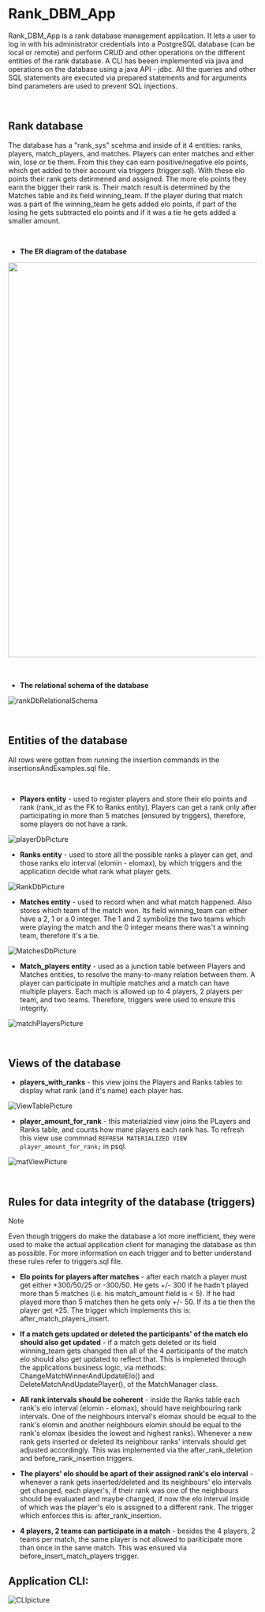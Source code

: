 # Rank_DBM_App


Rank_DBM_App is a rank database management application. It lets a user to log in with his administrator credentials into a PostgreSQL database (can be local or remote) and perform CRUD and other operations on the different entities of the rank database. A CLI has beeen implemented via java and operations on the database using a java API - jdbc. All the queries and other SQL statements are executed via prepared statements and for arguments bind parameters are used to prevent SQL injections. 

<br>

Rank database
---

The database has a "rank_sys" scehma and inside of it 4 entities: ranks, players, match_players, and matches. Players can enter matches and either win, lose or tie them. From this they can earn positive/negative elo points, which get added to their account via triggers (trigger.sql). With these elo points their rank gets detirmened and assigned. The more elo points they earn the bigger their rank is. Their match result is determined by the Matches table and its field winning_team. If the player during that match was a part of the winning_team he gets added elo points, if part of the losing he gets subtracted elo points and if it was a tie he gets added a smaller amount.

<br>

- **The ER diagram of the database**

<img src="https://github.com/user-attachments/assets/cdcaeafc-3509-49d7-8876-6f6d06e7cdf0" width="800">

<br>
<br>
<br>

- **The relational schema of the database**

![rankDbRelationalSchema](https://github.com/user-attachments/assets/000a75b0-0744-4dc2-b146-6053917796c1)


<br>


Entities of the database
---

All rows were gotten from running the insertion commands in the insertionsAndExamples.sql file.

<br>

- **Players entity** - used to register players and store their elo points and rank (rank_id as the FK to Ranks entity). Players can get a rank only after participating in more than 5 matches (ensured by triggers), therefore, some players do not have a rank.

![playerDbPicture](https://github.com/user-attachments/assets/e25e8cb0-a2ac-4f78-97fc-416247b8624d)

- **Ranks entity** - used to store all the possible ranks a player can get, and those ranks elo interval (elomin - elomax), by which triggers and the application decide what rank what player gets.

![RankDbPicture](https://github.com/user-attachments/assets/41e98ab0-7ae7-4ec2-a759-4a7c2646492f)

- **Matches entity** - used to record when and what match happened. Also stores which team of the match won. Its field winning_team can either have a 2, 1 or a 0 integer. The 1 and 2 symbolize the two teams which were playing the match and the 0 integer means there was't a winning team, therefore it's a tie.

![MatchesDbPicture](https://github.com/user-attachments/assets/6c7c6225-68fa-44b2-ba2a-158a1821f70c)

- **Match_players entity** - used as a junction table between Players and Matches entities, to resolve the many-to-many relation between them. A player can participate in multiple matches and a match can have multiple players. Each mach is allowed up to 4 players, 2 players per team, and two teams. Therefore, triggers were used to ensure this integrity.

![matchPlayersPicture](https://github.com/user-attachments/assets/ef58a1af-c28f-44f5-8c2a-1a587ef715ef)

<br>

Views of the database
---

- **players_with_ranks** - this view joins the Players and Ranks tables to display what rank (and it's name) each player has.

![ViewTablePicture](https://github.com/user-attachments/assets/6f46ca43-20bf-4908-90be-c86a21207a9b)

- **player_amount_for_rank** - this materialzied view joins the PLayers and Ranks table, and counts how mane players each rank has. To refresh this view use commnad `REFRESH MATERIALIZED VIEW player_amount_for_rank;` in psql.

![matViewPicture](https://github.com/user-attachments/assets/1ae6e21f-c4f0-4d36-a791-e0b28defdd88)

<br>

Rules for data integrity of the database (triggers)
---
> [!NOTE]
> Even though triggers do make the database a lot more inefficient, they were used to make the actual application client for managing the database as thin as possible. For more information on each trigger and to better understand these rules refer to triggers.sql file.

- **Elo points for players after matches** - after each match a player must get either +300/50/25 or -300/50. He gets +/- 300 if he hadn't played more than 5 matches (i.e. his match_amount field is < 5). If he had played more than 5 matches then he gets only +/- 50. If its a tie then the player get +25. The trigger which implements this is: after_match_players_insert.

- **If a match gets updated or deleted the participants' of the match elo should also get updated** - if a match gets deleted or its field winning_team gets changed then all of the 4 participants of the match elo should also get updated to reflect that. This is impleneted through the applications business logic, via methods: ChangeMatchWinnerAndUpdateElo() and DeleteMatchAndUpdatePlayer(), of the MatchManager class.

- **All rank intervals should be coherent** - inside the Ranks table each rank's elo interval (elomin - elomax), should have neighbouring rank intervals. One of the neighbours interval's elomax should be equal to the rank's elomin and another neighbours elomin should be equal to the rank's elomax (besides the lowest and highest ranks). Whenever a new rank gets inserted or deleted its neighbour ranks' intervals should get adjusted accordingly. This was implemented via the after_rank_deletion and before_rank_insertion triggers.

- **The players' elo should be apart of their assigned rank's elo interval** - whenever a rank gets inserted/deleted and its neighbours' elo intervals get changed, each player's, if their rank was one of the neighbours should be evaluated and maybe changed, if now the elo interval inside of which was the player's elo is assigned to a different rank. The trigger which enforces this is: after_rank_insertion.

- **4 players, 2 teams can participate in a match** - besides the 4 players, 2 teams per match, the same player is not allowed to pariticipate more than once in the same match. This was ensured via before_insert_match_players trigger.


 Application CLI:
 ---

 ![CLIpicture](https://github.com/user-attachments/assets/0c5897e7-8d53-40a9-8233-81d79e03fcd8)


